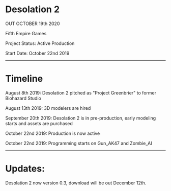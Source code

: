 # Desolation 2

OUT OCTOBER 19th 2020

Fifth Empire Games

Project Status: Active Production

Start Date: October 22nd 2019
__________________________________________________________________________________________

# Timeline

August 8th 2019: Desolation 2 pitched as "Project Greenbrier" to former Biohazard Studio

August 13th 2019: 3D modelers are hired

September 20th 2019: Desolation 2 is in pre-production, early modeling starts and assets are purchased

October 22nd 2019: Production is now active

October 22nd 2019: Programming starts on Gun_AK47 and Zombie_AI


_________________________________________________________________________________________

# Updates: 

Desolation 2 now version 0.3, download will be out December 12th.
